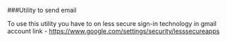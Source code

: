 ###Utility to send email


To use this utility you have to on less secure sign-in technology in gmail account
link - https://www.google.com/settings/security/lesssecureapps